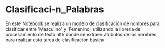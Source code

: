 # Clasificaci-n_Palabras
En este Notebook se realiza un modelo de clasificación de nombres para clasificar entre 'Masculino' y 'Femenino', utilizando la libreria de procesamiento de texto nltk donde se extraen atributos de los nombres para realizar esta tarea de clasificación básica
